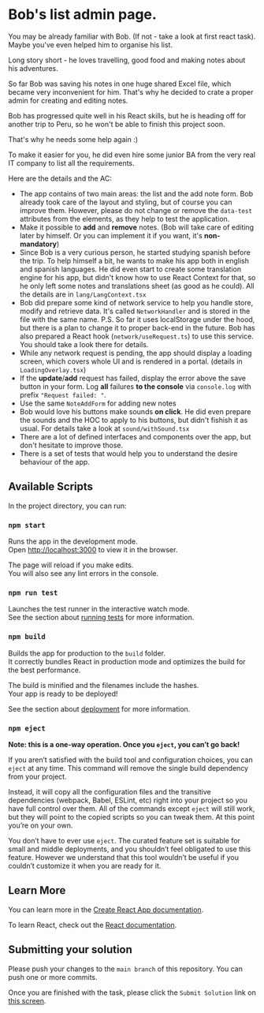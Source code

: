 # Bob's list admin page.

You may be already familiar with Bob. (If not - take a look at first react task). Maybe you've even helped him to organise his list. 

Long story short - he loves travelling, good food and making notes about his adventures.

So far Bob was saving his notes in one huge shared Excel file, which became very inconvenient for him.
That's why he decided to crate a proper admin for creating and editing notes.

Bob has progressed quite well in his React skills,
but he is heading off for another trip to Peru, so he won't be able to finish this project soon.

That's why he needs some help again :)

To make it easier for you, he did even hire some junior BA from the very real IT company to list all the requirements.

Here are the details and the AC:
 - The app contains of two main areas: the list and the add note form. Bob already took care of the layout and styling, but of course you can improve them. However, please do not change or remove the `data-test` attributes from the elements, as they help to test the application.
 - Make it possible to **add** and **remove** notes. (Bob will take care of editing later by himself. Or you can implement it if you want, it's **non-mandatory**)
 - Since Bob is a very curious person, he started studying spanish before the trip. To help himself a bit, he wants to make his app both in english and spanish languages.
    He did even start to create some translation engine for his app, but didn't know how to use React Context for that, so he only left some notes and translations sheet (as good as he could). All the details are in `lang/LangContext.tsx`
 - Bob did prepare some kind of network service to help you handle store, modify and retrieve data. It's called `NetworkHandler` and is stored in the file with the same name. P.S. So far it uses localStorage under the hood, but there is a plan to change it to proper back-end in the future.
    Bob has also prepared a React hook (`network/useRequest.ts`) to use this service. You should take a look there for details.
 - While any network request is pending, the app should display a loading screen, which covers whole UI and is rendered in a portal. (details in `LoadingOverlay.tsx`)
 - If the **update**/**add** request has failed, display the error above the save button in your form. Log **all** failures **to the console** via `console.log` with prefix `"Request failed: "`.
 - Use the same `NoteAddForm` for adding new notes
 - Bob would love his buttons make sounds **on click**. He did even prepare the sounds and the HOC to apply to his buttons, but didn't fishish it as usual. For details take a look at `sound/withSound.tsx`
 - There are a lot of defined interfaces and components over the app, but don't hesitate to improve those.
 - There is a set of tests that would help you to understand the desire behaviour of the app.

## Available Scripts

In the project directory, you can run:

### `npm start`

Runs the app in the development mode.\
Open [http://localhost:3000](http://localhost:3000) to view it in the browser.

The page will reload if you make edits.\
You will also see any lint errors in the console.

### `npm run test`

Launches the test runner in the interactive watch mode.\
See the section about [running tests](https://facebook.github.io/create-react-app/docs/running-tests) for more information.

### `npm build`

Builds the app for production to the `build` folder.\
It correctly bundles React in production mode and optimizes the build for the best performance.

The build is minified and the filenames include the hashes.\
Your app is ready to be deployed!

See the section about [deployment](https://facebook.github.io/create-react-app/docs/deployment) for more information.

### `npm eject`

**Note: this is a one-way operation. Once you `eject`, you can’t go back!**

If you aren’t satisfied with the build tool and configuration choices, you can `eject` at any time. This command will remove the single build dependency from your project.

Instead, it will copy all the configuration files and the transitive dependencies (webpack, Babel, ESLint, etc) right into your project so you have full control over them. All of the commands except `eject` will still work, but they will point to the copied scripts so you can tweak them. At this point you’re on your own.

You don’t have to ever use `eject`. The curated feature set is suitable for small and middle deployments, and you shouldn’t feel obligated to use this feature. However we understand that this tool wouldn’t be useful if you couldn’t customize it when you are ready for it.

## Learn More

You can learn more in the [Create React App documentation](https://facebook.github.io/create-react-app/docs/getting-started).

To learn React, check out the [React documentation](https://reactjs.org/).
## Submitting your solution

Please push your changes to the `main branch` of this repository. You can push one or more commits. <br>

Once you are finished with the task, please click the `Submit Solution` link on <a href="https://app.codescreen.com/candidate/5438da1e-a546-4889-95f0-2647b4b9355b" target="_blank">this screen</a>.
